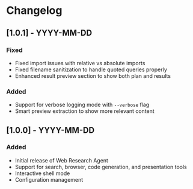# Changelog

## [1.0.1] - YYYY-MM-DD

### Fixed
- Fixed import issues with relative vs absolute imports
- Fixed filename sanitization to handle quoted queries properly
- Enhanced result preview section to show both plan and results

### Added
- Support for verbose logging mode with `--verbose` flag
- Smart preview extraction to show more relevant content

## [1.0.0] - YYYY-MM-DD

### Added
- Initial release of Web Research Agent
- Support for search, browser, code generation, and presentation tools
- Interactive shell mode
- Configuration management
